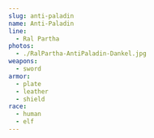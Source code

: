 ```yaml
---
slug: anti-paladin
name: Anti-Paladin
line:
  - Ral Partha
photos:
  - ./RalPartha-AntiPaladin-Dankel.jpg
weapons:
  - sword
armor:
  - plate
  - leather
  - shield
race:
  - human
  - elf
---
```

